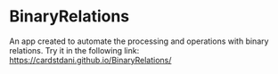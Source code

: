 # BinaryRelations

An app created to automate the processing and operations with binary relations.
Try it in the following link: https://cardstdani.github.io/BinaryRelations/
